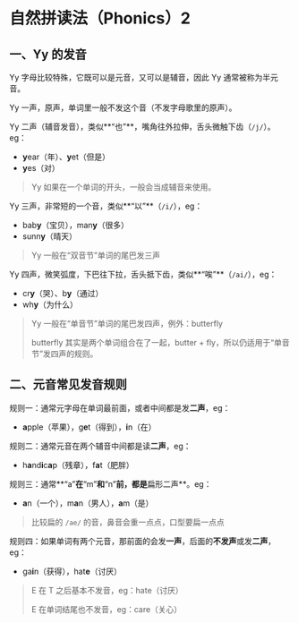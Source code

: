 # 自然拼读法（Phonics）2

## 一、Yy 的发音

Yy 字母比较特殊，它既可以是元音，又可以是辅音，因此 Yy 通常被称为半元音。

Yy 一声，原声，单词里一般不发这个音（不发字母歌里的原声）。

Yy 二声（辅音发音），类似**“也”**，嘴角往外拉伸，舌头微触下齿（`/j/`）。eg：

- **y**ear（年）、**y**et（但是）
- **y**es（对）

> Yy 如果在一个单词的开头，一般会当成辅音来使用。

Yy 三声，非常短的一个音，类似**“以”**（`/i/`），eg：

- bab**y**（宝贝），man**y**（很多）
- sunn**y**（晴天）

> Yy 一般在“双音节”单词的尾巴发三声

Yy 四声，微笑弧度，下巴往下拉，舌头抵下齿，类似**“唉”**（`/ai/`），eg：

- cr**y**（哭）、b**y**（通过）
- wh**y**（为什么）

> Yy 一般在“单音节”单词的尾巴发四声，例外：butterfly
>
> butterfly 其实是两个单词组合在了一起，butter + fly，所以仍适用于“单音节”发四声的规则。

## 二、元音常见发音规则

规则一：通常元字母在单词最前面，或者中间都是发**二声**，eg：

- **a**pple（苹果），g**e**t（得到），**i**n（在）

规则二：通常元音在两个辅音中间都是读**二声**，eg：

- h**a**nd**i**c**a**p（残章），f**a**t（肥胖）

规则三：通常**“a”**在**“m”**和**“n”**前，都是**扁形二声**。eg：

- **a**n（一个），m**a**n（男人），**a**m（是）

> 比较扁的 `/ae/` 的音，鼻音会重一点点，口型要扁一点点

规则四：如果单词有两个元音，那前面的会发**一声**，后面的**不发声**或发**二声**，eg：

- ga**i**n（获得），hat**e**（讨厌）

> E 在 T 之后基本不发音，eg：hate（讨厌）
>
> E 在单词结尾也不发音，eg：care（关心）
